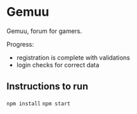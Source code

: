 # Gemuu

Gemuu, forum for gamers.

Progress:
- registration is complete with validations
- login checks for correct data

## Instructions to run
`npm install`
`npm start`
